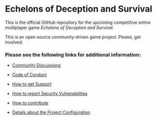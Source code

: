 # Echelons of Deception and Survival

This is the official GitHub repository for the upcoming competitive online multiplayer game *Echelons of Deception and Survival*.

This is an open source community-driven game project. Please, get involved.

### Please see the following links for additional information:

- [Community Discussions](https://github.com/n8bot/Echelons/discussions)

- [Code of Conduct](https://github.com/n8bot/Echelons/blob/main/.github/CODE_OF_CONDUCT.md)

- [How to get Support](https://github.com/n8bot/Echelons/blob/main/.github/SUPPORT.md)

- [How to report Security Vulnerabilities](https://github.com/n8bot/Echelons/security/policy)

- [How to contribute](https://github.com/n8bot/Echelons/blob/main/.github/CONTRIBUTING.md)

- [Details about the Project Configuration](https://github.com/n8bot/Echelons/wiki/Commission-New-Lyra-Starter-Game-Project)
